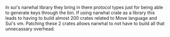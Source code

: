 In sui's narwhal library they bring in there protocol types just for being able to generate keys through the bin. If using narwhal crate as a library this leads to having to build almost 200 crates related to Move language and Sui's vm. Patching these 2 crates allows narwhal to not have to build all that unnecassary overhead.
